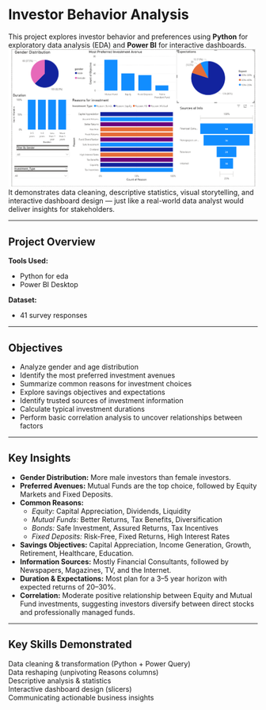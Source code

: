 #  Investor Behavior Analysis

This project explores investor behavior and preferences using **Python** for exploratory data analysis (EDA) and **Power BI** for interactive dashboards. 
![Dashboard Overview](dashboard_visual.png)
It demonstrates data cleaning, descriptive statistics, visual storytelling, and interactive dashboard design — just like a real-world data analyst would deliver insights for stakeholders.

---

##  Project Overview

**Tools Used:**  
- Python for eda  
- Power BI Desktop

**Dataset:**  
- 41 survey responses  

---

## Objectives

- Analyze gender and age distribution
- Identify the most preferred investment avenues
- Summarize common reasons for investment choices
- Explore savings objectives and expectations
- Identify trusted sources of investment information
- Calculate typical investment durations
- Perform basic correlation analysis to uncover relationships between factors

---

##  Key Insights

- **Gender Distribution:** More male investors than female investors.
- **Preferred Avenues:** Mutual Funds are the top choice, followed by Equity Markets and Fixed Deposits.
- **Common Reasons:**  
  - *Equity:* Capital Appreciation, Dividends, Liquidity  
  - *Mutual Funds:* Better Returns, Tax Benefits, Diversification  
  - *Bonds:* Safe Investment, Assured Returns, Tax Incentives  
  - *Fixed Deposits:* Risk-Free, Fixed Returns, High Interest Rates
- **Savings Objectives:** Capital Appreciation, Income Generation, Growth, Retirement, Healthcare, Education.
- **Information Sources:** Mostly Financial Consultants, followed by Newspapers, Magazines, TV, and the Internet.
- **Duration & Expectations:** Most plan for a 3–5 year horizon with expected returns of 20–30%.
- **Correlation:** Moderate positive relationship between Equity and Mutual Fund investments, suggesting investors diversify between direct stocks and professionally managed funds.

---

## Key Skills Demonstrated

 Data cleaning & transformation (Python + Power Query)  
 Data reshaping (unpivoting Reasons columns)  
 Descriptive analysis & statistics  
 Interactive dashboard design (slicers)  
 Communicating actionable business insights

